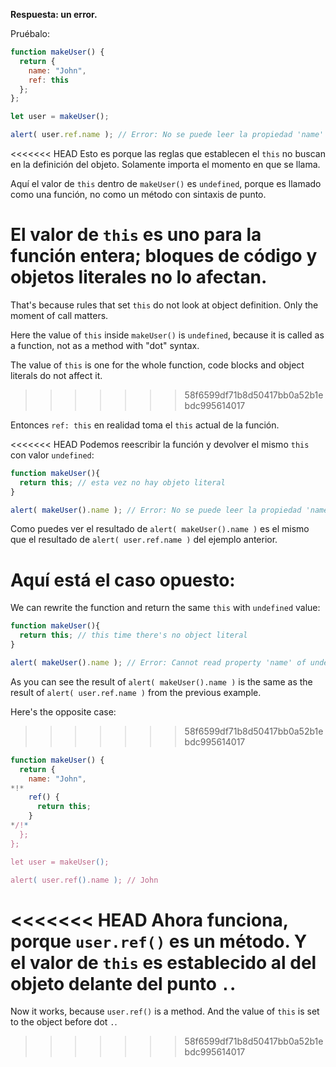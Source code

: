 **Respuesta: un error.**

Pruébalo:
```js run
function makeUser() {
  return {
    name: "John",
    ref: this
  };
};

let user = makeUser();

alert( user.ref.name ); // Error: No se puede leer la propiedad 'name' de undefined
```

<<<<<<< HEAD
Esto es porque las reglas que establecen el `this` no buscan en la definición del objeto. Solamente importa el momento en que se llama.

Aquí el valor de `this` dentro de `makeUser()` es `undefined`, porque es llamado como una función, no como un método con sintaxis de punto.

El valor de `this` es uno para la función entera; bloques de código y objetos literales no lo afectan.
=======
That's because rules that set `this` do not look at object definition. Only the moment of call matters.

Here the value of `this` inside `makeUser()` is `undefined`, because it is called as a function, not as a method with "dot" syntax.

The value of `this` is one for the whole function, code blocks and object literals do not affect it.
>>>>>>> 58f6599df71b8d50417bb0a52b1ebdc995614017

Entonces `ref: this` en realidad toma el `this` actual de la función.

<<<<<<< HEAD
Podemos reescribir la función y devolver el mismo `this` con valor `undefined`: 

```js run
function makeUser(){
  return this; // esta vez no hay objeto literal
}

alert( makeUser().name ); // Error: No se puede leer la propiedad 'name' de undefined
```
Como puedes ver el resultado de `alert( makeUser().name )` es el mismo que el resultado de `alert( user.ref.name )` del ejemplo anterior.

Aquí está el caso opuesto:
=======
We can rewrite the function and return the same `this` with `undefined` value: 

```js run
function makeUser(){
  return this; // this time there's no object literal
}

alert( makeUser().name ); // Error: Cannot read property 'name' of undefined
```
As you can see the result of `alert( makeUser().name )` is the same as the result of `alert( user.ref.name )` from the previous example.

Here's the opposite case:
>>>>>>> 58f6599df71b8d50417bb0a52b1ebdc995614017

```js run
function makeUser() {
  return {
    name: "John",
*!*
    ref() {
      return this;
    }
*/!*
  };
};

let user = makeUser();

alert( user.ref().name ); // John
```

<<<<<<< HEAD
Ahora funciona, porque `user.ref()` es un método. Y el valor de `this` es establecido al del objeto delante del punto `.`.
=======
Now it works, because `user.ref()` is a method. And the value of `this` is set to the object before dot `.`.
>>>>>>> 58f6599df71b8d50417bb0a52b1ebdc995614017
